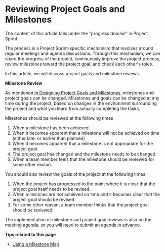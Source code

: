 # Reviewing Project Goals and Milestones



The content of this article falls under the "progress domain" in Project Sprint.

The process is a Project Sprint-specific mechanism that revolves around regular meetings and agenda discussions. Through this mechanism, we can share the progress of the project, continuously improve the project process, review milestones toward the project goal, and check each other's roles.

In this article, we will discuss project goals and milestone reviews.

**Milestone Review**

As mentioned [in Designing Project Goals and Milestones](broken-reference), milestones and project goals can be changed. Milestones and goals can be changed at any time during the project, based on changes in the environment surrounding the project and what you learn from actually completing the tasks.

Milestones should be reviewed at the following times

1. When a milestone has been achieved
2. When it becomes apparent that a milestone will not be achieved on time (either later or earlier than planned)
3. When it becomes apparent that a milestone is not appropriate for the project goal.
4. The project goal has changed and the milestone needs to be changed.
5. When a team member feels that the milestone should be reviewed for some other reason.

You should also review the goals of the project at the following times

1. When the project has progressed to the point where it is clear that the project goal itself needs to be revised.
2. When milestones are not achieved on time and it becomes clear that the project goal should be revised.
3. For some other reason, a team member thinks that the project goal should be reviewed.

The implementation of milestone and project goal reviews is also on the meeting agenda, so you will need to submit an agenda in advance.

**Tips related to this page**

* [Using a Milestone Map](broken-reference)
